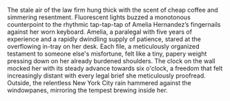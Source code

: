 The stale air of the law firm hung thick with the scent of cheap coffee and simmering resentment.  Fluorescent lights buzzed a monotonous counterpoint to the rhythmic tap-tap-tap of Amelia Hernandez’s fingernails against her worn keyboard.  Amelia, a paralegal with five years of experience and a rapidly dwindling supply of patience, stared at the overflowing in-tray on her desk.  Each file, a meticulously organized testament to someone else's misfortune, felt like a tiny, papery weight pressing down on her already burdened shoulders.  The clock on the wall mocked her with its steady advance towards six o'clock, a freedom that felt increasingly distant with every legal brief she meticulously proofread.  Outside, the relentless New York City rain hammered against the windowpanes, mirroring the tempest brewing inside her.
